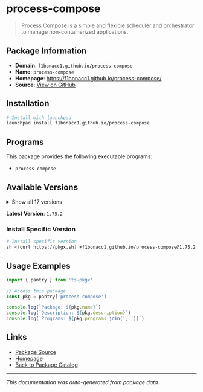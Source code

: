 # process-compose

> Process Compose is a simple and flexible scheduler and orchestrator to manage non-containerized applications.

## Package Information

- **Domain**: `f1bonacc1.github.io/process-compose`
- **Name**: `process-compose`
- **Homepage**: https://f1bonacc1.github.io/process-compose/
- **Source**: [View on GitHub](https://github.com/pkgxdev/pantry/tree/main/projects/f1bonacc1.github.io/process-compose/package.yml)

## Installation

```bash
# Install with launchpad
launchpad install f1bonacc1.github.io/process-compose
```

## Programs

This package provides the following executable programs:

- `process-compose`

## Available Versions

<details>
<summary>Show all 17 versions</summary>

- `1.75.2`, `1.75.1`, `1.73.0`, `1.64.1`, `1.63.0`
- `1.46.0`, `1.40.1`, `1.40.0`, `1.34.0`, `1.27.0`
- `1.24.2`, `1.24.0`, `1.18.0`, `1.9.0`, `1.6.1`
- `1.5.0`, `1.2.0`

</details>

**Latest Version**: `1.75.2`

### Install Specific Version

```bash
# Install specific version
sh <(curl https://pkgx.sh) +f1bonacc1.github.io/process-compose@1.75.2 -- $SHELL -i
```

## Usage Examples

```typescript
import { pantry } from 'ts-pkgx'

// Access this package
const pkg = pantry['process-compose']

console.log(`Package: ${pkg.name}`)
console.log(`Description: ${pkg.description}`)
console.log(`Programs: ${pkg.programs.join(', ')}`)
```

## Links

- [Package Source](https://github.com/pkgxdev/pantry/tree/main/projects/f1bonacc1.github.io/process-compose/package.yml)
- [Homepage](https://f1bonacc1.github.io/process-compose/)
- [Back to Package Catalog](../../../package-catalog.md)

---

*This documentation was auto-generated from package data.*
